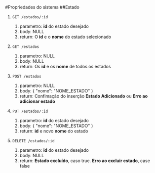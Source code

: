 #Propriedades do sistema
##Estado


1.  `GET /estados/:id`
    1. parametro: **id** do estado desejado
    2. body: NULL
    3. return: O **id** e o **nome** do estado selecionado

2.  `GET /estados`
    1. parametro: NULL
    2. body: NULL
    3. return: Os **id** e os **nome** de todos os estados

3.  `POST /estados`
    1. parametro: NULL
    2. body: { "nome": "NOME_ESTADO" }
    3. return: Confimação do inserção **Estado Adicionado** ou **Erro ao adicionar estado**

4.  `PUT /estados/:id`
    1. parametro: **id** do estado desejado
    2. body: { "nome": "NOME_ESTADO" }
    3. return: **id** e novo **nome** do estado

5.  `DELETE /estados/:id`
    1. parametro: **id** do estado desejado
    2. body: NULL
    3. return: **Estado excluído**, caso true. **Erro ao excluir estado**, case false
    